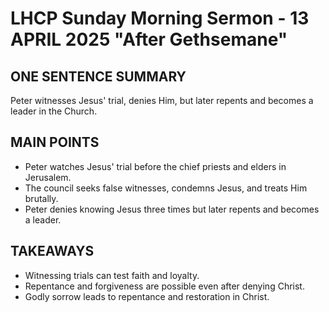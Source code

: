 # LHCP Sunday Morning Sermon - 13 APRIL 2025 "After Gethsemane"

## ONE SENTENCE SUMMARY

Peter witnesses Jesus' trial, denies Him, but later repents and becomes a leader in the Church.

## MAIN POINTS

- Peter watches Jesus' trial before the chief priests and elders in Jerusalem.
- The council seeks false witnesses, condemns Jesus, and treats Him brutally.
- Peter denies knowing Jesus three times but later repents and becomes a leader.

## TAKEAWAYS

- Witnessing trials can test faith and loyalty.
- Repentance and forgiveness are possible even after denying Christ.
- Godly sorrow leads to repentance and restoration in Christ.
